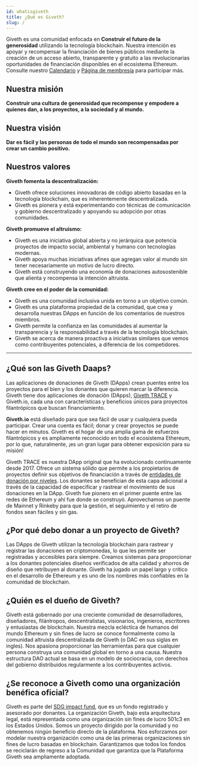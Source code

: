 ```yaml
---
id: whatisgiveth
title: ¿Qué es Giveth?
slug: /
---
```


Giveth es una comunidad enfocada en **Construir el futuro de la generosidad** utilizando la tecnología blockchain. Nuestra intención es apoyar y recompensar la financiación de bienes públicos mediante la creación de un acceso abierto, transparente y gratuito a las revolucionarias oportunidades de financiación disponibles en el ecosistema Ethereum. Consulte nuestro [Calendario](https://calendar.google.com/calendar/u/1?cid=Z2l2ZXRoZG90aW9AZ21haWwuY29t) y [Página de membresía](https://giveth.io/join) para participar más.

## Nuestra misión

**Construir una cultura de generosidad que recompense y empodere a quienes dan, a los proyectos, a la sociedad y al mundo.**

## Nuestra visión

**Dar es fácil y las personas de todo el mundo son recompensadas por crear un cambio positivo.**


## Nuestros valores

**Giveth fomenta la descentralización:**

- Giveth ofrece soluciones innovadoras de código abierto basadas en la tecnología blockchain, que es inherentemente descentralizada.
- Giveth es pionera y está experimentando con técnicas de comunicación y gobierno descentralizado y apoyando su adopción por otras comunidades.

**Giveth promueve el altruismo:**

* Giveth es una iniciativa global abierta y no jerárquica que potencia proyectos de impacto social, ambiental y humano con tecnologías modernas.
* Giveth apoya muchas iniciativas afines que agregan valor al mundo sin tener necesariamente un motivo de lucro directo.
* Giveth está construyendo una economía de donaciones autosostenible que alienta y recompensa la intención altruista.

**Giveth cree en el poder de la comunidad:**

* Giveth es una comunidad inclusiva unida en torno a un objetivo común.
* Giveth es una plataforma propiedad de la comunidad, que crea y desarrolla nuestras DApps en función de los comentarios de nuestros miembros.
* Giveth permite la confianza en las comunidades al aumentar la transparencia y la responsabilidad a través de la tecnología blockchain.
* Giveth se acerca de manera proactiva a iniciativas similares que vemos como contribuyentes potenciales, a diferencia de los competidores.

---

## **¿Qué son las Giveth Daaps?**

Las aplicaciones de donaciones de Giveth (DApps) crean puentes entre los proyectos para el bien y los donantes que quieren marcar la diferencia. Giveth tiene dos aplicaciones de donación (DApps), [Giveth TRACE](http://trace.giveth.io/) y Giveth.io, cada una con características y beneficios únicos para proyectos filantrópicos que buscan financiamiento.

**Giveth.io** está diseñado para que sea fácil de usar y cualquiera pueda participar. Crear una cuenta es fácil; donar y crear proyectos se puede hacer en minutos. Giveth es el hogar de una amplia gama de esfuerzos filantrópicos y es ampliamente reconocido en todo el ecosistema Ethereum, por lo que, naturalmente, ¡es un gran lugar para obtener exposición para su misión!

Giveth TRACE es nuestra DApp original que ha evolucionado continuamente desde 2017. Ofrece un sistema sólido que permite a los propietarios de proyectos definir sus objetivos de financiación a través de [entidades de donación por niveles](https://docs.giveth.io/dapps/entitiesAndRoles). Los donantes se benefician de esta capa adicional a través de la capacidad de especificar y rastrear el movimiento de sus donaciones en la DApp. Giveth fue pionero en el primer puente entre las redes de Ethereum y ahí fue donde se construyó. Aprovechamos un puente de Mainnet y Rinkeby para que la gestión, el seguimiento y el retiro de fondos sean fáciles y sin gas.

## **¿Por qué debo donar a un proyecto de Giveth?**

Las DApps de Giveth utilizan la tecnología blockchain para rastrear y registrar las donaciones en criptomonedas, lo que les permite ser registradas y accesibles para siempre. Creamos sistemas para proporcionar a los donantes potenciales diseños verificados de alta calidad y ahorros de diseño que retribuyen al donante. Giveth ha jugado un papel largo y crítico en el desarrollo de Ethereum y es uno de los nombres más confiables en la comunidad de blockchain.

## **¿Quién es el dueño de Giveth?**

Giveth está gobernado por una creciente comunidad de desarrolladores, diseñadores, filántropos, descentralistas, visionarios, ingenieros, escritores y entusiastas de blockchain. Nuestra mezcla ecléctica de humanos del mundo Ethereum y sin fines de lucro se conoce formalmente como la comunidad altruista descentralizada de Giveth (o DAC en sus siglas en ingles). Nos apasiona proporcionar las herramientas para que cualquier persona construya una comunidad global en torno a una causa. Nuestra estructura DAO actual se basa en un modelo de sociocracia, con derechos del gobierno distribuidos regularmente a los contribuyentes activos.

## **¿Se reconoce a Giveth como una organización benéfica oficial?**

Giveth es parte del [SDG impact fund](https://www.sdgimpactfund.org/), que es un fondo registrado y asesorado por donantes. La organización Giveth, bajo esta arquitectura legal, está representada como una organización sin fines de lucro 501c3 en los Estados Unidos. Somos un proyecto dirigido por la comunidad y no obtenemos ningún beneficio directo de la plataforma. Nos esforzamos por modelar nuestra organización como una de las primeras organizaciones sin fines de lucro basadas en blockchain. Garantizamos que todos los fondos se reciclarán de regreso a la Comunidad que garantiza que la Plataforma Giveth sea ampliamente adoptada.
